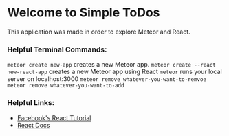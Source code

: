 # Welcome to Simple ToDos
This application was made in order to explore Meteor and React.


### Helpful Terminal Commands:
`meteor create new-app` creates a new Meteor app.
`meteor create --react new-react-app` creates a new Meteor app using React
`meteor` runs your local server on localhost:3000
`meteor remove whatever-you-want-to-remvoe`
`meteor remove whatever-you-want-to-add`



### Helpful Links:
- [Facebook's React Tutorial](https://reactjs.org/tutorial/tutorial.html)
- [React Docs](https://reactjs.org/)
